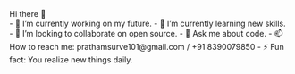 <section>Hi there 👋
</section>
- 🔭 I’m currently working on my future.
- 🌱 I’m currently learning new skills.
- 👯 I’m looking to collaborate on open source.
- 💬 Ask me about code.
- 📫 How to reach me: prathamsurve101@gmail.com / +91 8390079850
- ⚡ Fun fact: You realize new things daily.

<!--
**PrathameshSurve/PrathameshSurve** is a ✨ _special_ ✨ repository because its `README.md` (this file) appears on your GitHub profile.

Here are some ideas to get you started:

- 🔭 I’m currently working on ...
- 🌱 I’m currently learning ...
- 👯 I’m looking to collaborate on ...
- 🤔 I’m looking for help with ...
- 💬 Ask me about ...
- 📫 How to reach me: ...
- 😄 Pronouns: ...
- ⚡ Fun fact: ...
-->
